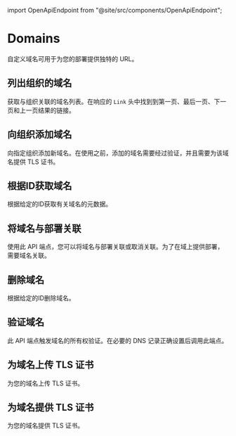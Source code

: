 import OpenApiEndpoint from "@site/src/components/OpenApiEndpoint";

# Domains

自定义域名可用于为您的部署提供独特的 URL。

## 列出组织的域名

<OpenApiEndpoint path="/organizations/{organizationId}/domains" method="get">
  获取与组织关联的域名列表。在响应的 <code>Link</code> 头中找到到第一页、最后一页、下一页和上一页结果的链接。
</OpenApiEndpoint>

## 向组织添加域名

<OpenApiEndpoint path="/organizations/{organizationId}/domains" method="post">
  向指定组织添加新域名。在使用之前，添加的域名需要经过验证，并且需要为该域名提供 TLS 证书。
</OpenApiEndpoint>

## 根据ID获取域名

<OpenApiEndpoint path="/domains/{domainId}" method="get">
  根据给定的ID获取有关域名的元数据。
</OpenApiEndpoint>

## 将域名与部署关联

<OpenApiEndpoint path="/domains/{domainId}" method="patch">
  使用此 API 端点，您可以将域名与部署关联或取消关联。为了在域上提供部署，需要域名关联。
</OpenApiEndpoint>

## 删除域名

<OpenApiEndpoint path="/domains/{domainId}" method="delete">
  根据给定的ID删除域名。
</OpenApiEndpoint>

## 验证域名

<OpenApiEndpoint path="/domains/{domainId}/verify" method="post">
  此 API 端点触发域名的所有权验证。在必要的 DNS 记录正确设置后调用此端点。
</OpenApiEndpoint>

## 为域名上传 TLS 证书

<OpenApiEndpoint path="/domains/{domainId}/certificates" method="post">
  为您的域名上传 TLS 证书。
</OpenApiEndpoint>

## 为域名提供 TLS 证书

<OpenApiEndpoint path="/domains/{domainId}/certificates/provision" method="post">
  为您的域名提供 TLS 证书。
</OpenApiEndpoint>
